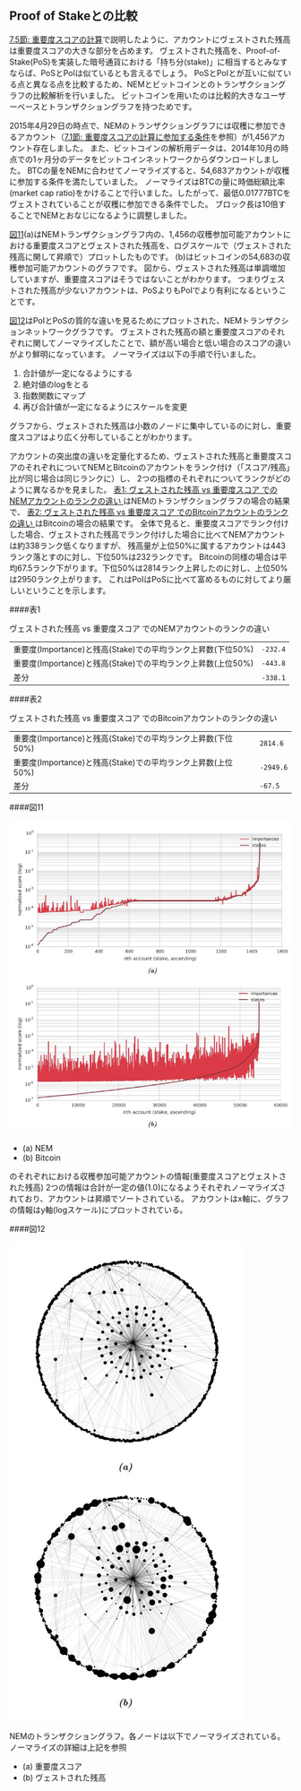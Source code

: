## Proof of Stakeとの比較

[7.5節: 重要度スコアの計算](/PoI/7.5.md)で説明したように、アカウントにヴェストされた残高は重要度スコアの大きな部分を占めます。
ヴェストされた残高を、Proof-of-Stake(PoS)を実装した暗号通貨における「持ち分(stake)」に相当するとみなすならば、PoSとPoIは似ているとも言えるでしょう。
PoSとPoIとが互いに似ている点と異なる点を比較するため、NEMとビットコインとのトランザクショングラフの比較解析を行いました。
ビットコインを用いたのは比較的大きなユーザーベースとトランザクショングラフを持つためです。

2015年4月29日の時点で、NEMのトランザクショングラフには収穫に参加できるアカウント（[7.1節: 重要度スコアの計算に参加する条件](/PoI/7.1.md)を参照）が1,456アカウント存在しました。
また、ビットコインの解析用データは、2014年10月の時点での1ヶ月分のデータをビットコインネットワークからダウンロードしました。
BTCの量をNEMに合わせてノーマライズすると、54,683アカウントが収穫に参加する条件を満たしていました。
ノーマライズはBTCの量に時価総額比率(market cap ratio)をかけることで行いました。したがって、最低0.01777BTCをヴェストされていることが収穫に参加できる条件でした。
ブロック長は10倍することでNEMとおなじになるように調整しました。

[図11](#図11)(a)はNEMトランザクショングラフ内の、1,456の収穫参加可能アカウントにおける重要度スコアとヴェストされた残高を、ログスケールで（ヴェストされた残高に関して昇順で）プロットしたものです。
(b)はビットコインの54,683の収穫参加可能アカウントのグラフです。
図から、ヴェストされた残高は単調増加していますが、重要度スコアはそうではないことがわかります。
つまりヴェストされた残高が少ないアカウントは、PoSよりもPoIでより有利になるということです。

[図12](#図12)はPoIとPoSの質的な違いを見るためにプロットされた、NEMトランザクションネットワークグラフです。
ヴェストされた残高の額と重要度スコアのそれぞれに関してノーマライズしたことで、額が高い場合と低い場合のスコアの違いがより鮮明になっています。
ノーマライズは以下の手順で行いました。

1. 合計値が一定になるようにする
2. 絶対値のlogをとる
3. 指数関数にマップ
4. 再び合計値が一定になるようにスケールを変更

グラフから、ヴェストされた残高は小数のノードに集中しているのに対し、重要度スコアはより広く分布していることがわかります。

アカウントの突出度の違いを定量化するため、ヴェストされた残高と重要度スコアのそれぞれについてNEMとBitcoinのアカウントをランク付け（「スコア/残高」比が同じ場合は同じランクに）し、
2つの指標のそれぞれについてランクがどのように異なるかを見ました。
[表1: ヴェストされた残高 vs 重要度スコア でのNEMアカウントのランクの違い
](#表1)はNEMのトランザクショングラフの場合の結果で、
[表2: ヴェストされた残高 vs 重要度スコア でのBitcoinアカウントのランクの違い
](#表2)はBitcoinの場合の結果です。
全体で見ると、重要度スコアでランク付けした場合、ヴェストされた残高でランク付けした場合に比べてNEMアカウントは約338ランク低くなりますが、
残高量が上位50%に属するアカウントは443ランク落とすのに対し、下位50%は232ランクです。
Bitcoinの同様の場合は平均67.5ランク下がります。下位50%は2814ランク上昇したのに対し、上位50%は2950ランク上がります。
これはPoIはPoSに比べて富めるものに対してより厳しいということを示します。

####表1

ヴェストされた残高 vs 重要度スコア でのNEMアカウントのランクの違い

|                                                                |              |
| -------------------------------------------------------------- | ------------ |
| 重要度(Importance)と残高(Stake)での平均ランク上昇数(下位50%)   | `-232.4`     |
| 重要度(Importance)と残高(Stake)での平均ランク上昇数(上位50%)   | `-443.8`     |
| 差分                                                           | `-338.1`     |

####表2

ヴェストされた残高 vs 重要度スコア でのBitcoinアカウントのランクの違い

|                                                                  |               |
| ---------------------------------------------------------------- | ------------- |
| 重要度(Importance)と残高(Stake)での平均ランク上昇数(下位50%)     | `2814.6`      |
| 重要度(Importance)と残高(Stake)での平均ランク上昇数(上位50%)     | `-2949.6`     |
| 差分                                                             | `-67.5`       |

####図11

<img src="/images/Figure11.jpg">

* (a) NEM
* (b) Bitcoin

のそれぞれにおける収穫参加可能アカウントの情報(重要度スコアとヴェストされた残高)
2つの情報は合計が一定の値(1.0)になるようそれぞれノーマライズされており、アカウントは昇順でソートされている。
アカウントはx軸に、グラフの情報はy軸(logスケール)にプロットされている。


####図12

<img src="/images/Figure12.jpg">

NEMのトランザクショングラフ。各ノードは以下でノーマライズされている。ノーマライズの詳細は上記を参照

* (a) 重要度スコア
* (b) ヴェストされた残高
